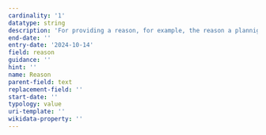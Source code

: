```yaml
---
cardinality: '1'
datatype: string
description: 'For providing a reason, for example, the reason a plannig condition has been set on an application'
end-date: ''
entry-date: '2024-10-14'
field: reason
guidance: ''
hint: ''
name: Reason
parent-field: text
replacement-field: ''
start-date: ''
typology: value
uri-template: ''
wikidata-property: ''
---
```

